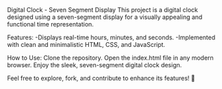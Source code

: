Digital Clock - Seven Segment Display
This project is a digital clock designed using a seven-segment display for a visually appealing and functional time representation.

Features:
-Displays real-time hours, minutes, and seconds.
-Implemented with clean and minimalistic HTML, CSS, and JavaScript.

How to Use:
Clone the repository.
Open the index.html file in any modern browser.
Enjoy the sleek, seven-segment digital clock design.

Feel free to explore, fork, and contribute to enhance its features! 🌟
